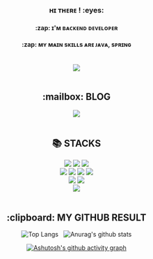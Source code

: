 <div align=center>
  <h3> ʜɪ ᴛʜᴇʀᴇ ! :eyes: </h3>
  <h4> :zap: ɪ'ᴍ ʙᴀᴄᴋᴇɴᴅ ᴅᴇᴠᴇʟᴏᴘᴇʀ </h4>
  <h4> :zap: ᴍʏ ᴍᴀɪɴ sᴋɪʟʟs ᴀʀᴇ ᴊᴀᴠᴀ, sᴘʀɪɴɢ </h4> 
  <br>
<a href="https://hits.seeyoufarm.com"><img src="https://hits.seeyoufarm.com/api/count/incr/badge.svg?url=https%3A%2F%2Fgithub.com%2Fgjbae1212%2Fhit-counter&count_bg=%23393939&title_bg=%23A8A8A6&icon=diaspora.svg&icon_color=%23FFFFFF&title=hits&edge_flat=false"/></a>
 <br>
 <br>
  
  <h2>:mailbox: BLOG </h2>
  <a href="https://geumbari.tistory.com/" target="_blank"><img src="https://img.shields.io/badge/blog-09B3AF?style=flat-square&logo=Storyblok&logoColor=white"/></a>
  <br>
  <br>
    
 <h2>📚 STACKS</h2>
</div>

<div align=center> 
  <img src="https://img.shields.io/badge/java-007396?style=for-the-badge&logo=java&logoColor=white"> 
  <img src="https://img.shields.io/badge/spring-6DB33F?style=for-the-badge&logo=spring&logoColor=white"> 
    <img src="https://img.shields.io/badge/springboot-6DB33F?style=for-the-badge&logo=springboot&logoColor=white"> 
  
  <br>
  <img src="https://img.shields.io/badge/html5-E34F26?style=for-the-badge&logo=html5&logoColor=white"> 
  <img src="https://img.shields.io/badge/css-1572B6?style=for-the-badge&logo=css3&logoColor=white"> 
  <img src="https://img.shields.io/badge/javascript-F7DF1E?style=for-the-badge&logo=javascript&logoColor=black"> 
  <img src="https://img.shields.io/badge/jquery-0769AD?style=for-the-badge&logo=jquery&logoColor=white">
  <br>
  
  <img src="https://img.shields.io/badge/oracle-F80000?style=for-the-badge&logo=oracle&logoColor=white"> 
  <img src="https://img.shields.io/badge/mysql-4479A1?style=for-the-badge&logo=mysql&logoColor=white"> 
  <br>
  
  <img src="https://img.shields.io/badge/bootstrap-7952B3?style=for-the-badge&logo=bootstrap&logoColor=white">
  <br>
  <br>
  
   <h2>:clipboard: MY GITHUB RESULT</h2>

![Top Langs](https://github-readme-stats.vercel.app/api/top-langs/?username=kwonseeun&layout=compact&theme=tokyonight) &nbsp;
![Anurag's github stats](https://github-readme-stats.vercel.app/api?username=kwonseeun&show_icons=true&theme=tokyonight)

[![Ashutosh's github activity graph](https://activity-graph.herokuapp.com/graph?username=kwonseeun&theme=xcode)](https://github.com/kwonseeun/github-readme-activity-graph)</div> 

